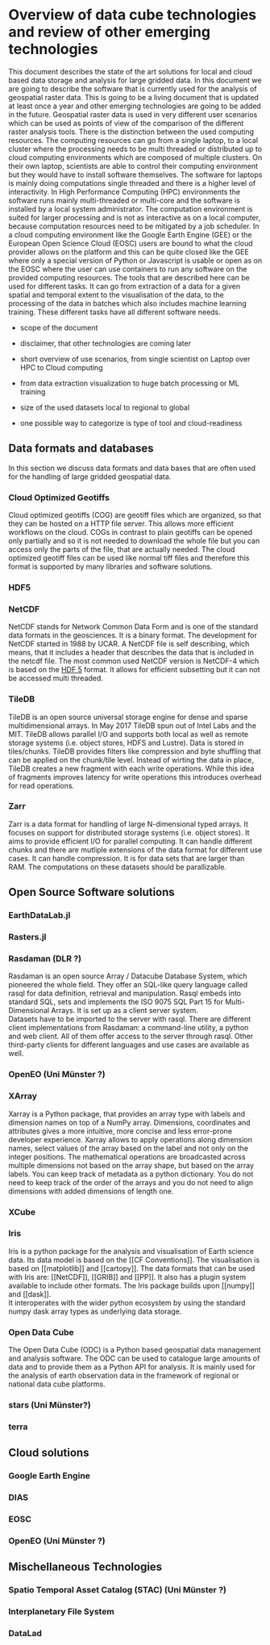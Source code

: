 # Overview of data cube technologies and review of other emerging technologies

This document describes the state of the art solutions for local and cloud based data storage and analysis for large gridded data.
In this document we are going to describe the software that is currently used for the analysis of geospatial raster data. 
This is going to be a living document that is updated at least once a year and other emerging technologies are going to be added in the future.
Geospatial raster data is used in very different user scenarios which can be used as points of view of the comparison of the different raster analysis tools. 
There is the distinction between the used computing resources.
The computing resources can go from a single laptop, to a local cluster where the processing needs to be multi threaded or distributed
 up to cloud computing environments which are composed of multiple clusters.
On their own laptop, scientists are able to control their computing environment but they would have to install software themselves. 
The software for laptops is mainly doing computations single threaded and there is a higher level of interactivity. 
In High Performance Computing (HPC) environments the software runs mainly multi-threaded or multi-core and the software is installed by a local system administrator. 
The computation environment is suited for larger processing and is not as interactive as on a local computer, because computation resources need to be mitigated by a job scheduler. 
In a cloud computing environment like the Google Earth Engine (GEE) or the European Open Science Cloud (EOSC) users are bound to what the cloud provider allows on the platform and this can be quite closed like the GEE where only a special version of Python or Javascript is usable or open as on the EOSC where the user can use containers to run any software on the provided computing resources. 
The tools that are described here can be used for different tasks. 
It can go from extraction of a data for a given spatial and temporal extent to the visualisation of the data, to the processing of the data in batches which also includes machine learning training. These different tasks have all different software needs. 


- scope of the document
- disclaimer, that other technologies are coming later
- short overview of use scenarios, from single scientist on Laptop over HPC to Cloud computing
- from data extraction visualization to huge batch processing or ML training
- size of the used datasets local to regional to global

- one possible way to categorize is type of tool and cloud-readiness


## Data formats and databases

In this section we discuss data formats and data bases that are often used for the handling of large gridded geospatial data. 

### Cloud Optimized Geotiffs
Cloud optimized geotiffs (COG) are geotiff files which are organized, so that they can be hosted on a HTTP file server. 
This allows more efficient workflows on the cloud. 
COGs in contrast to plain geotiffs can be opened only partially and so it is not needed to download the whole file but you can access only the parts of the file, that are actually needed. 
The cloud optimized geotiff files can be used like normal tiff files and 
therefore this format is supported by many libraries and software solutions. 


### HDF5

### NetCDF

NetCDF stands for Network Common Data Form and is one of the standard data formats in the geosciences. It is a binary format. The development for NetCDF started in 1988 by UCAR. A NetCDF file is self describing, which means, that it includes a header that describes the data that is included in the netcdf file. 
The most common used NetCDF version is NetCDF-4 which is based on the [HDF 5](#hdf5) format. 
It allows for efficient subsetting but it can not be accessed multi threaded.


### TileDB 
TileDB is an open source universal storage engine for dense and sparse multidimensional arrays. In May 2017 TileDB spun out of Intel Labs and the MIT. TileDB allows parallel I/O and supports both local as well as remote storage systems (i.e. object stores, HDFS and Lustre). Data is stored in tiles/chunks. TileDB provides filters like compression and byte shuffling that can be applied on the chunk/tile level. Instead of wirting the data in place, TileDB creates a new fragment with each write operations. While this idea of fragments improves latency for write operations this introduces overhead for read operations.

### Zarr

Zarr is a data format for handling of large N-dimensional typed arrays. It focuses on support for distributed storage systems (i.e. object stores). 
It aims to provide efficient I/O for parallel computing.
It can handle different chunks and there are mutliple extensions of the data format for different use cases. It can handle compression. 
It is for data sets that are larger than RAM. The computations on these datasets should be parallizable.



## Open Source Software solutions

### EarthDataLab.jl

### Rasters.jl

### Rasdaman (DLR ?)

Rasdaman is an open source Array / Datacube Database System, which pioneered the whole field. They offer an SQL-like query language called rasql for data definition, retrieval and manipulation. Rasql embeds into standard SQL, sets and implements the ISO 9075 SQL Part 15 for Multi-Dimensional Arrays. It is set up as a client server system.  
Datasets have to be imported to the server with rasql. There are different client implementations from Rasdaman: a command-line utility, a python and web client. All of them offer access to the server through rasql. Other third-party clients for different languages and use cases are available as well.

### OpenEO (Uni Münster ?)

### XArray
Xarray is a Python package, that provides an array type with labels and dimension names on top of a NumPy array. Dimensions, coordinates and attributes gives a more intuitive, more concise and less error-prone developer experience.  Xarray allows to apply operations along dimension names, select values of the array based on the label and not only on the integer positions. The mathematical operations are broadcasted across multiple dimensions not based on the array shape, but based on the array labels. 
You can keep track of metadata as a python dictionary. 
You do not need to keep track of the order of the arrays and you do not need to align dimensions with added dimensions of length one.

### XCube


### Iris

Iris is a python package for the analysis and visualisation of Earth science data. Its data model is based on the [[CF Conventions]]. The visualisation is based on [[matplotlib]] and [[cartopy]]. 
The data formats that can be used with Iris are:
[[NetCDF]], [[GRIB]] and [[PP]]. It also has a plugin system available to include other formats.
The Iris package builds upon [[numpy]] and [[dask]].  
It interoperates with the wider python ecosystem by using the standard numpy dask array types as underlying data storage. 

### Open Data Cube

The Open Data Cube (ODC) is a Python based geospatial data management and analysis software.
The ODC can be used to catalogue large amounts of data and to provide them as a Python API for analysis. 
It is mainly used for the analysis of earth observation data in the framework of regional or national data cube platforms.

### stars (Uni Münster?)

### terra


## Cloud solutions

### Google Earth Engine

### DIAS

### EOSC


### OpenEO (Uni Münster ?)


## Mischellaneous Technologies

### Spatio Temporal Asset Catalog (STAC) (Uni Münster ?)

### Interplanetary File System

### DataLad
